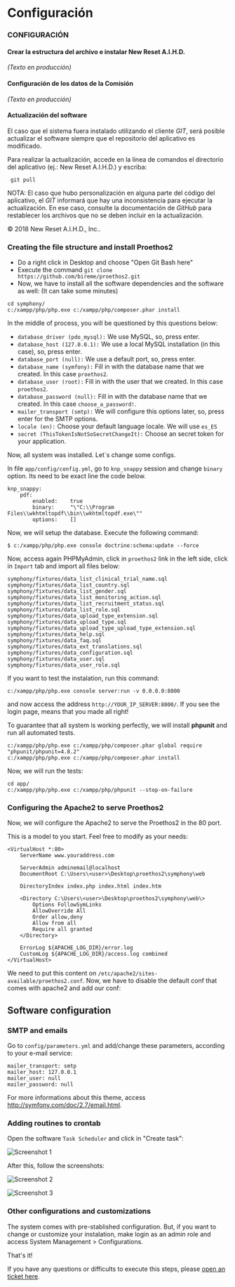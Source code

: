 # Configuración

### CONFIGURACIÓN

#### Crear la estructura del archivo e instalar New Reset A.I.H.D.

_(Texto en producción)_

#### Configuración de los datos de la Comisión

_(Texto en producción)_

#### Actualización del software

El caso que el sistema fuera instalado utilizando el cliente _GIT_, será posible actualizar el software siempre que el repositorio del aplicativo es modificado.

Para realizar la actualización, accede en la linea de comandos el directorio del aplicativo (ej.: New Reset A.I.H.D.) y escriba:

```
 git pull
```

NOTA: El caso que hubo personalización en alguna parte del código del aplicativo, el _GIT_ informará que hay una inconsistencia para ejecutar la actualización. En ese caso, consulte la documentación de _GitHub_ para restablecer los archivos que no se deben incluir en la actualización.

© 2018 New Reset A.I.H.D., Inc..

&#x20;

&#x20;       &#x20;

&#x20;                   &#x20;

&#x20; &#x20;

### Creating the file structure and install Proethos2

* Do a right click in Desktop and choose "Open Git Bash here"
* Execute the command `git clone https://github.com/bireme/proethos2.git`
* Now, we have to install all the software dependencies and the software as well: (It can take some minutes)

```
cd symphony/
c:/xampp/php/php.exe c:/xampp/php/composer.phar install
```

In the middle of process, you will be questioned by this questions below:

* `database_driver (pdo_mysql):` We use MySQL, so, press enter.
* `database_host (127.0.0.1):` We use a local MySQL installation (in this case), so, press enter.
* `database_port (null):` We use a default port, so, press enter.
* `database_name (symfony):` Fill in with the database name that we created. In this case `proethos2`.
* `database_user (root):` Fill in with the user that we created. In this case `proethos2`.
* `database_password (null):` Fill in with the database name that we created. In this case `choose_a_password!`.
* `mailer_transport (smtp):` We will configure this options later, so, press enter for the SMTP options.
* `locale (en):` Choose your default language locale. We will use `es_ES`
* `secret (ThisTokenIsNotSoSecretChangeIt):` Choose an secret token for your application.

Now, all system was installed. Let\`s change some configs.

In file `app/config/config.yml`, go to `knp_snappy` session and change `binary` option. Its need to be exact line the code below.

```
knp_snappy:
    pdf:
        enabled:    true
        binary:     "\"C:\\Program Files\\wkhtmltopdf\\bin\\wkhtmltopdf.exe\""
        options:    []
```

Now, we will setup the database. Execute the following command:

```
$ c:/xampp/php/php.exe console doctrine:schema:update --force
```

Now, access again PHPMyAdmin, click in `proethos2` link in the left side, click in `Import` tab and import all files below:

```
symphony/fixtures/data_list_clinical_trial_name.sql
symphony/fixtures/data_list_country.sql
symphony/fixtures/data_list_gender.sql
symphony/fixtures/data_list_monitoring_action.sql
symphony/fixtures/data_list_recruitment_status.sql
symphony/fixtures/data_list_role.sql
symphony/fixtures/data_upload_type_extension.sql
symphony/fixtures/data_upload_type.sql
symphony/fixtures/data_upload_type_upload_type_extension.sql
symphony/fixtures/data_help.sql
symphony/fixtures/data_faq.sql
symphony/fixtures/data_ext_translations.sql
symphony/fixtures/data_configuration.sql
symphony/fixtures/data_user.sql
symphony/fixtures/data_user_role.sql
```

If you want to test the instalation, run this command:

```
c:/xampp/php/php.exe console server:run -v 0.0.0.0:8000
```

and now access the address `http://YOUR_IP_SERVER:8000/`. If you see the login page, means that you made all right!

To guarantee that all system is working perfectly, we will install **phpunit** and run all automated tests.

```
c:/xampp/php/php.exe c:/xampp/php/composer.phar global require "phpunit/phpunit=4.8.2"
c:/xampp/php/php.exe c:/xampp/php/composer.phar install
```

Now, we will run the tests:

```
cd app/
c:/xampp/php/php.exe c:/xampp/php/phpunit --stop-on-failure
```

### Configuring the Apache2 to serve Proethos2

Now, we will configure the Apache2 to serve the Proethos2 in the 80 port.

This is a model to you start. Feel free to modify as your needs:

```
<VirtualHost *:80>
    ServerName www.youraddress.com

    ServerAdmin adminemail@localhost
    DocumentRoot C:\Users\<user>\Desktop\proethos2\symphony\web

    DirectoryIndex index.php index.html index.htm

    <Directory C:\Users\<user>\Desktop\proethos2\symphony\web\>
        Options FollowSymLinks
        AllowOverride All
        Order allow,deny
        Allow from all
        Require all granted
    </Directory>

    ErrorLog ${APACHE_LOG_DIR}/error.log
    CustomLog ${APACHE_LOG_DIR}/access.log combined
</VirtualHost>
```

We need to put this content on `/etc/apache2/sites-available/proethos2.conf`. Now, we have to disable the default conf that comes with apache2 and add our conf:

## Software configuration

### SMTP and emails

Go to `config/parameters.yml` and add/change these parameters, according to your e-mail service:

```
mailer_transport: smtp
mailer_host: 127.0.0.1
mailer_user: null
mailer_password: null

```

For more informations about this theme, access http://symfony.com/doc/2.7/email.html.

### Adding routines to crontab

Open the software `Task Scheduler` and click in "Create task":

![Screenshot 1](attachments/windows-crontab-1.png)

After this, follow the screenshots:

![Screenshot 2](attachments/windows-crontab-2.png)

![Screenshot 3](attachments/windows-crontab-3.png)

### Other configurations and customizations

The system comes with pre-stablished configuration. But, if you want to change or customize your instalation, make login as an admin role and access System Management > Configurations.

That's it!

If you have any questions or difficults to execute this steps, please [open an ticket here](https://github.com/bireme/proethos2/issues).
